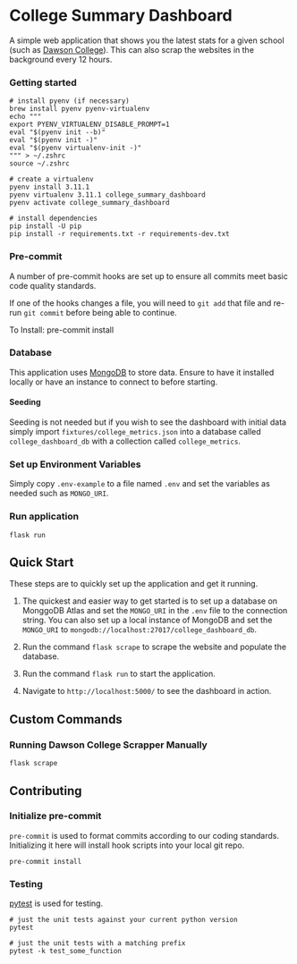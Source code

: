 # College Summary Dashboard
A simple web application that shows you the latest stats for a given school (such as [Dawson College](https://www.dawsoncollege.qc.ca/)). This can also scrap the websites in the background every 12 hours.

### Getting started

```shell
# install pyenv (if necessary)
brew install pyenv pyenv-virtualenv
echo """
export PYENV_VIRTUALENV_DISABLE_PROMPT=1
eval "$(pyenv init --b)"
eval "$(pyenv init -)"
eval "$(pyenv virtualenv-init -)"
""" > ~/.zshrc
source ~/.zshrc

# create a virtualenv
pyenv install 3.11.1
pyenv virtualenv 3.11.1 college_summary_dashboard
pyenv activate college_summary_dashboard

# install dependencies
pip install -U pip
pip install -r requirements.txt -r requirements-dev.txt
```

### Pre-commit

A number of pre-commit hooks are set up to ensure all commits meet basic code quality standards.

If one of the hooks changes a file, you will need to `git add` that file and re-run `git commit` before being able to continue.

To Install:
    pre-commit install


### Database
This application uses [MongoDB](https://www.mongodb.com/try/download/community) to store data. Ensure to have it installed locally or have an instance to connect to before starting.

#### Seeding
Seeding is not needed but if you wish to see the dashboard with initial data simply import `fixtures/college_metrics.json` into a database called `college_dashboard_db` with a collection called `college_metrics`.

### Set up Environment Variables

Simply copy `.env-example` to a file named `.env` and set the variables as needed such as `MONGO_URI`.

### Run application
```
flask run
```

## Quick Start 
These steps are to quickly set up the application and get it running.

1. The quickest and easier way to get started is to set up a database on MonggoDB Atlas and set the `MONGO_URI` in the `.env` file to the connection string. You can also set up a local instance of MongoDB and set the `MONGO_URI` to `mongodb://localhost:27017/college_dashboard_db`.

2. Run the command `flask scrape` to scrape the website and populate the database.

3. Run the command `flask run` to start the application.

4. Navigate to `http://localhost:5000/` to see the dashboard in action.


## Custom Commands

### Running Dawson College Scrapper Manually
```
flask scrape
```

## Contributing

### Initialize pre-commit
`pre-commit` is used to format commits according to our coding standards. Initializing it here will install hook scripts into your local git repo.
```
pre-commit install
```

### Testing

[pytest](https://docs.pytest.org/en/6.2.x/) is used for testing.

    # just the unit tests against your current python version
    pytest

    # just the unit tests with a matching prefix
    pytest -k test_some_function
